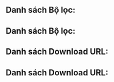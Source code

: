 
## Danh sách Bộ lọc:

## Danh sách Bộ lọc:

## Danh sách Download URL:

## Danh sách Download URL:
